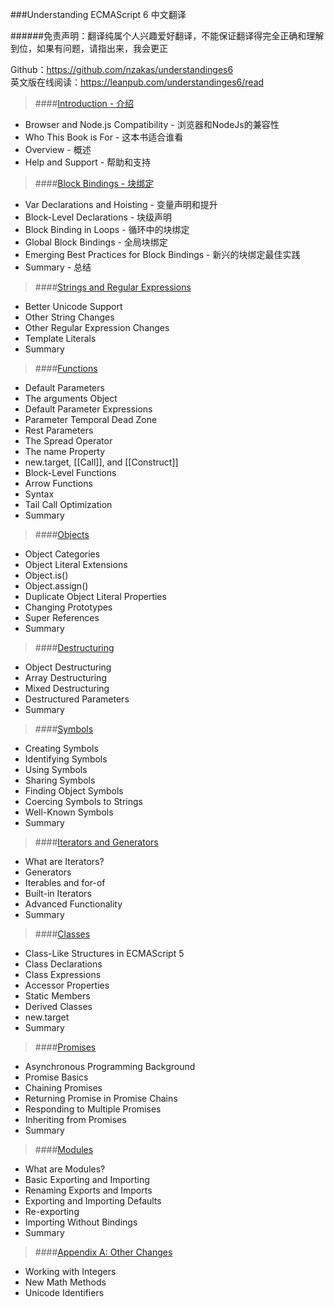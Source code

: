 ###Understanding ECMAScript 6 中文翻译

######免责声明：翻译纯属个人兴趣爱好翻译，不能保证翻译得完全正确和理解到位，如果有问题，请指出来，我会更正

Github：https://github.com/nzakas/understandinges6<br>
英文版在线阅读：https://leanpub.com/understandinges6/read

>####[Introduction - 介绍](01-Introduction.md)

  - Browser and Node.js Compatibility - 浏览器和NodeJs的兼容性
  - Who This Book is For - 这本书适合谁看
  - Overview - 概述
  - Help and Support - 帮助和支持

>####[Block Bindings - 块绑定](02-Block-Bindings.md)

  - Var Declarations and Hoisting - 变量声明和提升
  - Block-Level Declarations - 块级声明
  - Block Binding in Loops - 循环中的块绑定
  - Global Block Bindings - 全局块绑定
  - Emerging Best Practices for Block Bindings - 新兴的块绑定最佳实践
  - Summary - 总结

>####[Strings and Regular Expressions](03-Strings-and-Regular-Expressions.md)

  - Better Unicode Support
  - Other String Changes
  - Other Regular Expression Changes
  - Template Literals
  - Summary

>####[Functions](04-Functions.md)

  - Default Parameters
  - The arguments Object
  - Default Parameter Expressions
  - Parameter Temporal Dead Zone
  - Rest Parameters
  - The Spread Operator
  - The name Property
  - new.target, [[Call]], and [[Construct]]
  - Block-Level Functions
  - Arrow Functions
  - Syntax
  - Tail Call Optimization
  - Summary

>####[Objects](05-Objects.md)

  - Object Categories
  - Object Literal Extensions
  - Object.is()
  - Object.assign()
  - Duplicate Object Literal Properties
  - Changing Prototypes
  - Super References
  - Summary

>####[Destructuring](06-Destructuring.md)

  - Object Destructuring
  - Array Destructuring
  - Mixed Destructuring
  - Destructured Parameters
  - Summary

>####[Symbols](07-Symbols.md)

  - Creating Symbols
  - Identifying Symbols
  - Using Symbols
  - Sharing Symbols
  - Finding Object Symbols
  - Coercing Symbols to Strings
  - Well-Known Symbols
  - Summary

>####[Iterators and Generators](08-Iterators-and-Generators.md)

  - What are Iterators?
  - Generators
  - Iterables and for-of
  - Built-in Iterators
  - Advanced Functionality
  - Summary

>####[Classes](09-Classes.md)

  - Class-Like Structures in ECMAScript 5
  - Class Declarations
  - Class Expressions
  - Accessor Properties
  - Static Members
  - Derived Classes
  - new.target
  - Summary

>####[Promises](10-Promises.md)

  - Asynchronous Programming Background
  - Promise Basics
  - Chaining Promises
  - Returning Promise in Promise Chains
  - Responding to Multiple Promises
  - Inheriting from Promises
  - Summary

>####[Modules](11-Modules.md)

  - What are Modules?
  - Basic Exporting and Importing
  - Renaming Exports and Imports
  - Exporting and Importing Defaults
  - Re-exporting
  - Importing Without Bindings
  - Summary

>####[Appendix A: Other Changes](12-Appendix-A-Other-Changes.md)

  - Working with Integers
  - New Math Methods
  - Unicode Identifiers

